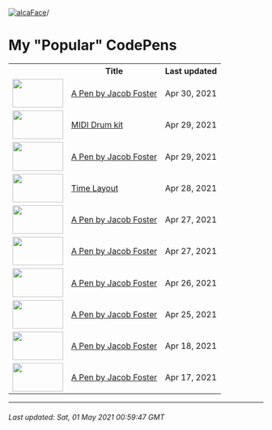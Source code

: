 [![alcaFace](https://camo.githubusercontent.com/2ee094c4af74cb0ec2e19388fccfb809837623e3/68747470733a2f2f7374617469632d63646e2e6a74766e772e6e65742f656d6f7469636f6e732f76312f3332383632362f312e30)](https://twitch.tv/Alca)/

# My "Popular" CodePens

<table>
	<tr>
		<th></th>
		<th>Title</th>
		<th>Last updated</th>
	</tr>
	<tr>
		<td><a href="https://codepen.io/Alca/pen/MWJdRYy" rel="nofollow"><img src="https://codepen.io/alca/pen/MWJdRYy/image/default.png" width="100" height="56.25"></a></td>
		<td><a href="https://codepen.io/Alca/pen/MWJdRYy" rel="nofollow">A Pen by Jacob Foster</a></td>
		<td>Apr 30, 2021</td>
	</tr>
	<tr>
		<td><a href="https://codepen.io/Alca/pen/wvgEomz" rel="nofollow"><img src="https://codepen.io/alca/pen/wvgEomz/image/default.png" width="100" height="56.25"></a></td>
		<td><a href="https://codepen.io/Alca/pen/wvgEomz" rel="nofollow">MIDI Drum kit</a></td>
		<td>Apr 29, 2021</td>
	</tr>
	<tr>
		<td><a href="https://codepen.io/Alca/pen/eYgazVJ" rel="nofollow"><img src="https://codepen.io/alca/pen/eYgazVJ/image/default.png" width="100" height="56.25"></a></td>
		<td><a href="https://codepen.io/Alca/pen/eYgazVJ" rel="nofollow">A Pen by Jacob Foster</a></td>
		<td>Apr 29, 2021</td>
	</tr>
	<tr>
		<td><a href="https://codepen.io/Alca/pen/dyYJWBZ" rel="nofollow"><img src="https://codepen.io/alca/pen/dyYJWBZ/image/default.png" width="100" height="56.25"></a></td>
		<td><a href="https://codepen.io/Alca/pen/dyYJWBZ" rel="nofollow">Time Layout</a></td>
		<td>Apr 28, 2021</td>
	</tr>
	<tr>
		<td><a href="https://codepen.io/Alca/pen/gOgENgQ" rel="nofollow"><img src="https://codepen.io/alca/pen/gOgENgQ/image/default.png" width="100" height="56.25"></a></td>
		<td><a href="https://codepen.io/Alca/pen/gOgENgQ" rel="nofollow">A Pen by Jacob Foster</a></td>
		<td>Apr 27, 2021</td>
	</tr>
	<tr>
		<td><a href="https://codepen.io/Alca/pen/ZELPMyx" rel="nofollow"><img src="https://codepen.io/alca/pen/ZELPMyx/image/default.png" width="100" height="56.25"></a></td>
		<td><a href="https://codepen.io/Alca/pen/ZELPMyx" rel="nofollow">A Pen by Jacob Foster</a></td>
		<td>Apr 27, 2021</td>
	</tr>
	<tr>
		<td><a href="https://codepen.io/Alca/pen/BapMEQQ" rel="nofollow"><img src="https://codepen.io/alca/pen/BapMEQQ/image/default.png" width="100" height="56.25"></a></td>
		<td><a href="https://codepen.io/Alca/pen/BapMEQQ" rel="nofollow">A Pen by Jacob Foster</a></td>
		<td>Apr 26, 2021</td>
	</tr>
	<tr>
		<td><a href="https://codepen.io/Alca/pen/wvgNPqB" rel="nofollow"><img src="https://codepen.io/alca/pen/wvgNPqB/image/default.png" width="100" height="56.25"></a></td>
		<td><a href="https://codepen.io/Alca/pen/wvgNPqB" rel="nofollow">A Pen by Jacob Foster</a></td>
		<td>Apr 25, 2021</td>
	</tr>
	<tr>
		<td><a href="https://codepen.io/Alca/pen/dyNjvRK" rel="nofollow"><img src="https://codepen.io/alca/pen/dyNjvRK/image/default.png" width="100" height="56.25"></a></td>
		<td><a href="https://codepen.io/Alca/pen/dyNjvRK" rel="nofollow">A Pen by Jacob Foster</a></td>
		<td>Apr 18, 2021</td>
	</tr>
	<tr>
		<td><a href="https://codepen.io/Alca/pen/OJWwbvW" rel="nofollow"><img src="https://codepen.io/alca/pen/OJWwbvW/image/default.png" width="100" height="56.25"></a></td>
		<td><a href="https://codepen.io/Alca/pen/OJWwbvW" rel="nofollow">A Pen by Jacob Foster</a></td>
		<td>Apr 17, 2021</td>
	</tr>
</table>

---

###### Last updated: Sat, 01 May 2021 00:59:47 GMT